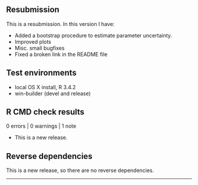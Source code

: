 ## Resubmission
This is a resubmission. In this version I have:

- Added a bootstrap procedure to estimate parameter uncertainty.
- Improved plots
- Misc. small bugfixes
- Fixed a broken link in the README file

## Test environments
* local OS X install, R 3.4.2
* win-builder (devel and release)

## R CMD check results

0 errors | 0 warnings | 1 note

* This is a new release.

## Reverse dependencies

This is a new release, so there are no reverse dependencies.

---